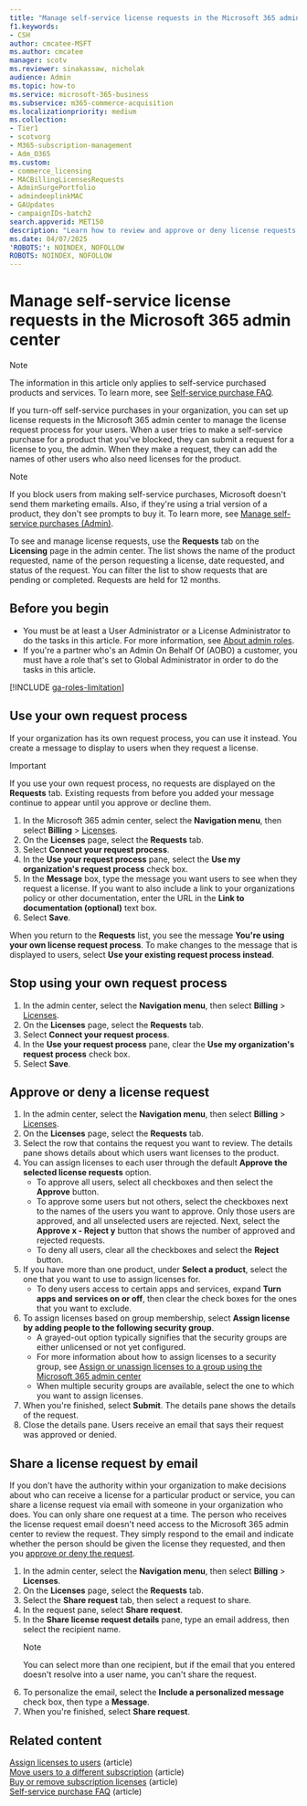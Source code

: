```yaml
---
title: "Manage self-service license requests in the Microsoft 365 admin center"
f1.keywords:
- CSH
author: cmcatee-MSFT
ms.author: cmcatee
manager: scotv
ms.reviewer: sinakassaw, nicholak
audience: Admin
ms.topic: how-to
ms.service: microsoft-365-business
ms.subservice: m365-commerce-acquisition
ms.localizationpriority: medium
ms.collection: 
- Tier1
- scotvorg
- M365-subscription-management
- Adm_O365
ms.custom: 
- commerce_licensing
- MACBillingLicensesRequests
- AdminSurgePortfolio
- admindeeplinkMAC
- GAUpdates
- campaignIDs-batch2
search.appverid: MET150
description: "Learn how to review and approve or deny license requests for products and services from users in the Microsoft 365 admin center."
ms.date: 04/07/2025
'ROBOTS:': NOINDEX, NOFOLLOW
ROBOTS: NOINDEX, NOFOLLOW
---
```


# Manage self-service license requests in the Microsoft 365 admin center

> [!NOTE]
> The information in this article only applies to self-service purchased products and services. To learn more, see [Self-service purchase FAQ](../subscriptions/self-service-purchase-faq.yml).

If you turn-off self-service purchases in your organization, you can set up license requests in the Microsoft 365 admin center to manage the license request process for your users. When a user tries to make a self-service purchase for a product that you've blocked, they can submit a request for a license to you, the admin. When they make a request, they can add the names of other users who also need licenses for the product.

> [!NOTE]
> If you block users from making self-service purchases, Microsoft doesn't send them marketing emails. Also, if they're using a trial version of a product, they don't see prompts to buy it. To learn more, see [Manage self-service purchases (Admin)](../subscriptions/manage-self-service-purchases-admins.md).

To see and manage license requests, use the **Requests** tab on the **Licensing** page in the admin center. The list shows the name of the product requested, name of the person requesting a license, date requested, and status of the request. You can filter the list to show requests that are pending or completed. Requests are held for 12 months.

## Before you begin

- You must be at least a User Administrator or a License Administrator to do the tasks in this article. For more information, see [About admin roles](../../admin/add-users/about-admin-roles.md).
- If you're a partner who's an Admin On Behalf Of (AOBO) a customer, you must have a role that's set to Global Administrator in order to do the tasks in this article.

[!INCLUDE [ga-roles-limitation](../../includes/ga-roles-limitation.md)]

## Use your own request process

If your organization has its own request process, you can use it instead. You create a message to display to users when they request a license.

> [!IMPORTANT]
> If you use your own request process, no requests are displayed on the **Requests** tab. Existing requests from before you added your message continue to appear until you approve or decline them.

1. In the Microsoft 365 admin center, select the **Navigation menu**, then select **Billing** > <a href="https://go.microsoft.com/fwlink/p/?linkid=842264" target="_blank">Licenses</a>.
2. On the **Licenses** page, select the **Requests** tab.
3. Select **Connect your request process**.
4. In the **Use your request process** pane, select the **Use my organization's request process** check box.
5. In the **Message** box, type the message you want users to see when they request a license. If you want to also include a link to your organizations policy or other documentation, enter the URL in the **Link to documentation (optional)** text box.
6. Select **Save**.

When you return to the **Requests** list, you see the message **You're using your own license request process**. To make changes to the message that is displayed to users, select **Use your existing request process instead**.

## Stop using your own request process

1. In the admin center, select the **Navigation menu**, then select **Billing** > <a href="https://go.microsoft.com/fwlink/p/?linkid=842264" target="_blank">Licenses</a>.
2. On the **Licenses** page, select the **Requests** tab.
3. Select **Connect your request process**.
4. In the **Use your request process** pane, clear the **Use my organization's request process** check box.
5. Select **Save**.

## Approve or deny a license request

1. In the admin center, select the **Navigation menu**, then select **Billing** > <a href="https://go.microsoft.com/fwlink/p/?linkid=842264" target="_blank">Licenses</a>.
2. On the **Licenses** page, select the **Requests** tab.
3. Select the row that contains the request you want to review. The details pane shows details about which users want licenses to the product.
4. You can assign licenses to each user through the default **Approve the selected license requests** option.
   - To approve all users, select all checkboxes and then select the **Approve** button.
   - To approve some users but not others, select the checkboxes next to the names of the users you want to approve. Only those users are approved, and all unselected users are rejected. Next, select the **Approve x - Reject y** button that shows the number of approved and rejected requests.
   - To deny all users, clear all the checkboxes and select the **Reject** button. 
5. If you have more than one product, under **Select a product**, select the one that you want to use to assign licenses for.
   - To deny users access to certain apps and services, expand **Turn apps and services on or off**, then clear the check boxes for the ones that you want to exclude.
6. To assign licenses based on group membership, select **Assign license by adding people to the following security group**.
   - A grayed-out option typically signifies that the security groups are either unlicensed or not yet configured.
   - For more information about how to assign licenses to a security group, see [Assign or unassign licenses to a group using the Microsoft 365 admin center](../../admin/manage/manage-group-licenses.md)
   - When multiple security groups are available, select the one to which you want to assign licenses.
7. When you're finished, select **Submit**. The details pane shows the details of the request.
8. Close the details pane. Users receive an email that says their request was approved or denied.

## Share a license request by email

If you don't have the authority within your organization to make decisions about who can receive a license for a particular product or service, you can share a license request via email with someone in your organization who does. You can only share one request at a time. The person who receives the license request email doesn't need access to the Microsoft 365 admin center to review the request. They simply respond to the email and indicate whether the person should be given the license they requested, and then you [approve or deny the request](#approve-or-deny-a-license-request).

1. In the admin center, select the **Navigation menu**, then select **Billing** > **Licenses**.
1. On the **Licenses** page, select the **Requests** tab.
3. Select the **Share request** tab, then select a request to share.
4. In the request pane, select **Share request**.
5. In the **Share license request details** pane, type an email address, then select the recipient name.
   > [!NOTE]
   > You can select more than one recipient, but if the email that you entered doesn't resolve into a user name, you can't share the request.
1. To personalize the email, select the **Include a personalized message** check box, then type a **Message**.
7. When you're finished, select **Share request**.

## Related content

[Assign licenses to users](../../admin/manage/assign-licenses-to-users.md) (article)\
[Move users to a different subscription](../subscriptions/move-users-different-subscription.md) (article)\
[Buy or remove subscription licenses](buy-licenses.md) (article)\
[Self-service purchase FAQ](../subscriptions/self-service-purchase-faq.yml) (article)